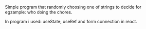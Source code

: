 Simple program that randomly choosing one of strings to decide for egzample: who doing the chores.

In program i used: useState, useRef and form connection in react.
